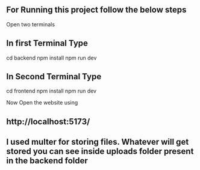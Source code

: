 ## For Running this project follow the below steps

Open two terminals

## In first Terminal Type

cd backend
npm install
npm run dev

## In Second Terminal Type

cd frontend
npm install
npm run dev

Now Open the website using
## http://localhost:5173/

## I used multer for storing files. Whatever will get stored you can see inside uploads folder present in the backend folder